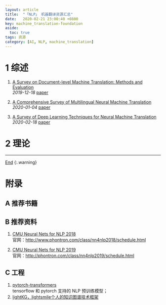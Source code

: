 ```yaml
---
layout: article
title:  "「NLP」 机器翻译资源汇总"
date:   2020-02-21 23:00:40 +0800
key: machine_translation-foundation
aside:
  toc: true
tags: 资源
category: [AI, NLP, machine_translation]
---
```

<span id='head'> </span>

<!--more-->


# 1 综述
1. [A Survey on Document-level Machine Translation: Methods and Evaluation](http://cn.arxiv.org/abs/1912.08494)   
*2019-12-18* [paper](https://arxiv.org/abs/1912.08494)    

1. [A Comprehensive Survey of Multilingual Neural Machine Translation](http://cn.arxiv.org/abs/2001.01115)    
*2020-01-04* [paper](https://arxiv.org/abs/2001.01115)    

1. [A Survey of Deep Learning Techniques for Neural Machine Translation](http://cn.arxiv.org/abs/2002.07526)    
*2020-02-18* [paper](https://arxiv.org/abs/2002.07526)    

# 2 理论



-------------------  
[End](#head)
{:.warning}  

# 附录
## A 推荐书籍


## B 推荐资料
1. [CMU Neural Nets for NLP 2018](http://www.phontron.com/class/nn4nlp2018/schedule.html)  
官网：<http://www.phontron.com/class/nn4nlp2018/schedule.html>  

2. [CMU Neural Nets for NLP 2019](http://phontron.com/class/nn4nlp2019/schedule.html)  
官网：<http://phontron.com/class/nn4nlp2019/schedule.html>     

## C 工程
1. [pytorch-transformers](https://github.com/huggingface/pytorch-transformers)    
tensorflow 和 pytorch 支持的 NLP 预训练模型；     
1. [lightKG，lightsmile个人的知识图谱技术框架](https://github.com/smilelight/lightKG)     
